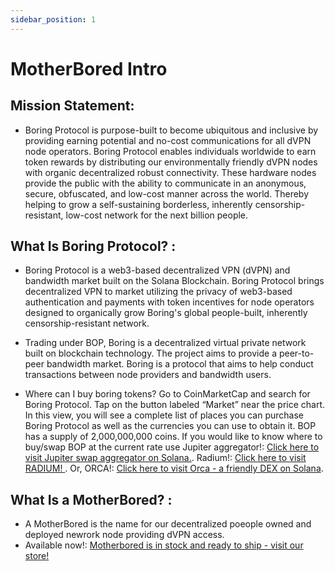 ```yaml
---
sidebar_position: 1
---
```


# MotherBored Intro

## Mission Statement: 

- Boring Protocol is purpose-built to become ubiquitous and inclusive by providing earning potential and no-cost communications for all dVPN node operators. Boring Protocol enables individuals worldwide to earn token rewards by distributing our environmentally friendly dVPN nodes with organic decentralized robust connectivity. These hardware nodes provide the public with the ability to communicate in an anonymous, secure, obfuscated, and low-cost manner across the world. Thereby helping to grow a self-sustaining borderless, inherently censorship-resistant, low-cost network for the next billion people.


## What Is Boring Protocol? :

- Boring Protocol is a web3-based decentralized VPN (dVPN) and bandwidth market built on the Solana Blockchain. Boring Protocol brings decentralized VPN to market utilizing the privacy of web3-based authentication and payments with token incentives for node operators designed to organically grow Boring's global people-built, inherently censorship-resistant network.
 
- Trading under BOP, Boring is a decentralized virtual private network built on blockchain technology. The project aims to provide a peer-to-peer bandwidth market. Boring is a protocol that aims to help conduct transactions between node providers and bandwidth users.

- Where can I buy boring tokens?
Go to CoinMarketCap and search for Boring Protocol. Tap on the button labeled “Market” near the price chart. In this view, you will see a complete list of places you can purchase Boring Protocol as well as the currencies you can use to obtain it.
BOP has a supply of 2,000,000,000 coins. If you would like to know where to buy/swap BOP at the current rate use Jupiter aggregator!: [Click here to visit Jupiter swap aggregator on Solana.](https://jup.ag/swap/SOL-BOP). Radium!: [Click here to visit RADIUM! ](https://raydium.io/). Or, ORCA!: [Click here to visit Orca - a friendly DEX on Solana](https://www.orca.so/).


## What Is a MotherBored? : 

- A MotherBored is the name for our decentralized poeople owned and deployed newrork node providing dVPN access.
-  Available now!: [Motherbored is in stock and ready to ship - visit our store! ](https://store.motherbored.limited/products/boring-protocol-mbv2) 
